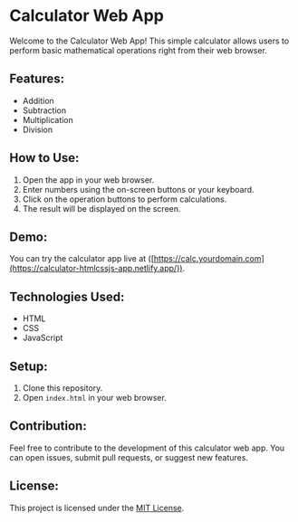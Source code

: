 # Calculator Web App

Welcome to the Calculator Web App! This simple calculator allows users to perform basic mathematical operations right from their web browser.

## Features:

- Addition
- Subtraction
- Multiplication
- Division

## How to Use:

1. Open the app in your web browser.
2. Enter numbers using the on-screen buttons or your keyboard.
3. Click on the operation buttons to perform calculations.
4. The result will be displayed on the screen.

## Demo:

You can try the calculator app live at ([https://calc.yourdomain.com](https://calculator-htmlcssjs-app.netlify.app/)).

## Technologies Used:

- HTML
- CSS
- JavaScript

## Setup:

1. Clone this repository.
2. Open `index.html` in your web browser.

## Contribution:

Feel free to contribute to the development of this calculator web app. You can open issues, submit pull requests, or suggest new features.

## License:

This project is licensed under the [MIT License](LICENSE).
